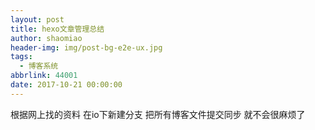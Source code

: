 ```yaml
---
layout: post
title: hexo文章管理总结
author: shaomiao
header-img: img/post-bg-e2e-ux.jpg
tags:
  - 博客系统
abbrlink: 44001
date: 2017-10-21 00:00:00
---
```

根据网上找的资料
在io下新建分支 把所有博客文件提交同步
就不会很麻烦了
